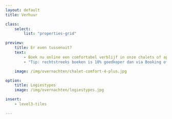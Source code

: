 ```yaml
---
layout: default
title: Verhuur

class:
    select:
        list: "properties-grid"

preview:
    title: Er even tussenuit?
    text:
        - Boek nu online een comfortabel verblijf in onze chalets of appartementen en geniet straks van een zalig en zorgeloos verblijf.
        - "Tip: rechtstreeks boeken is 10% goedkoper dan via Booking of Airbnb."

    image: /img/overnachten/chalet-comfort-4-plus.jpg

option:
    title: Logiestypes
    image: /img/overnachten/logiestypes.jpg

insert:
    - level3-tiles

---
```

